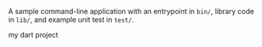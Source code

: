 A sample command-line application with an entrypoint in `bin/`, library code
in `lib/`, and example unit test in `test/`.

my dart project











